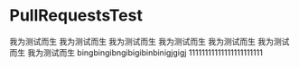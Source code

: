 # PullRequestsTest

我为测试而生
我为测试而生
我为测试而生
我为测试而生
我为测试而生
我为测试而生
我为测试而生
bingbingibngibigibinbinigjgigj
11111111111111111111111
